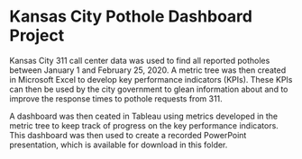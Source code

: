 # Kansas City Pothole Dashboard Project

Kansas City 311 call center data was used to find all reported potholes between January 1 and February 25, 2020.  A metric tree was then created in Microsoft Excel to develop key performance indicators (KPIs).  These KPIs can then be used by the city government to glean information about and to improve the response times to pothole requests from 311.

A dashboard was then ceated in Tableau using metrics developed in the metric tree to keep track of progress on the key performance indicators.  This dashboard was then used to create a recorded PowerPoint presentation, which is available for download in this folder.
